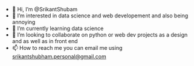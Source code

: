 - 👋 Hi, I’m @SrikantShubam
- 👀 I’m interested in data science and web developement and also being annoying
- 🌱 I’m currently learning data science 
- 💞️ I’m looking to collaborate on python or web dev projects as a design and as well as in front end 
- 📫 How to reach me you can email me using srikantshubham.personal@gmail.com

<!---
SrikantShubam/SrikantShubam is a ✨ special ✨ repository because its `README.md` (this file) appears on your GitHub profile.
You can click the Preview link to take a look at your changes.
--->
